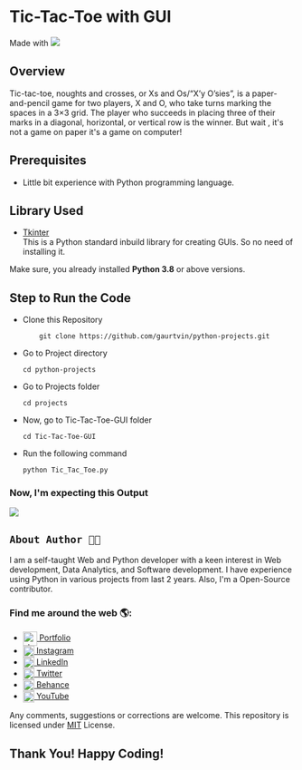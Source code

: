 # Tic-Tac-Toe with GUI

Made with ![](https://img.shields.io/badge/Python-3776AB?style=for-the-badge&logo=python&logoColor=white)
## Overview

Tic-tac-toe, noughts and crosses, or Xs and Os/“X’y O’sies”, is a paper-and-pencil game for two players, X and O, who take turns marking the spaces in a 3×3 grid. The player who succeeds in placing three of their marks in a diagonal, horizontal, or vertical row is the winner.
But wait , it's not a game on paper it's a game on computer!

## Prerequisites

- Little bit experience with Python programming language.

## Library Used

- [Tkinter](https://docs.python.org/3/library/tkinter.html) <br>
This is a Python standard inbuild library for creating GUIs. So no need of installing it.

Make sure, you already installed **Python 3.8** or above versions.

## Step to Run the Code

- Clone this Repository

  ```
      git clone https://github.com/gaurtvin/python-projects.git
  ```

- Go to Project directory

  ```
  cd python-projects
  ```

- Go to Projects folder

  ```
  cd projects
  ```

- Now, go to Tic-Tac-Toe-GUI folder

  ```
  cd Tic-Tac-Toe-GUI
  ```

- Run the following command
  ```
  python Tic_Tac_Toe.py
  ```

### Now, I'm expecting this Output

![](https://ik.imagekit.io/tfme5aczhhf/images-for-github/tictactoe_ZiUo1Cpkm.PNG?updatedAt=1630682067796)

## `About Author 👨‍💻`

I am a self-taught Web and Python developer with a keen interest in Web development, Data Analytics, and Software development. I have experience using Python in various projects from last 2 years. Also, I'm a Open-Source contributor. 
### Find me around the web 🌎:
> 

* <a href="http://tancodes.atspace.cc/" target="blank">  <img align="center" src="https://creazilla-store.fra1.digitaloceanspaces.com/emojis/43211/desktop-computer-emoji-clipart-md.png" alt="_tancodes_" height="25" width="25" /> Portfolio </a>
* <a href="https://instagram.com/_tancodes_" target="blank">  <img align="center" src="https://raw.githubusercontent.com/rahuldkjain/github-profile-readme-generator/master/src/images/icons/Social/instagram.svg" alt="_tancodes_" height="20" width="20" /> Instagram </a>
* <a href="https://www.linkedin.com/in/tanmay-barvi-2a0206126/" target="blank">  <img align="center" src="https://raw.githubusercontent.com/rahuldkjain/github-profile-readme-generator/master/src/images/icons/Social/linked-in-alt.svg" alt="https://www.linkedin.com/in/tanmay-barvi-2a0206126/" height="20" width="20" /> LinkedIn </a>
* <a href="https://twitter.com/tancodes" target="blank">  <img align="center" src="https://raw.githubusercontent.com/rahuldkjain/github-profile-readme-generator/master/src/images/icons/Social/twitter.svg" alt="tancodes" height="20" width="20" /> Twitter </a>
* <a href="https://www.behance.net/tanmaybrv" target="blank"> <img align="center" src="https://raw.githubusercontent.com/rahuldkjain/github-profile-readme-generator/master/src/images/icons/Social/behance.svg" alt="https://www.behance.net/tanmaybrv" height="20" width="20" /> Behance </a>
* <a href="https://www.youtube.com/channel/UC370GTtJnvWs8wDH9UXoBzQ?view_as=subscriber" target="blank"> <img align="center" src="https://raw.githubusercontent.com/rahuldkjain/github-profile-readme-generator/master/src/images/icons/Social/youtube.svg" alt="tancodes" height="20" width="20" /> YouTube  </a> 

Any comments, suggestions or corrections are welcome. This repository is licensed under [MIT](https://opensource.org/licenses/MIT) License.

## Thank You! Happy Coding!

